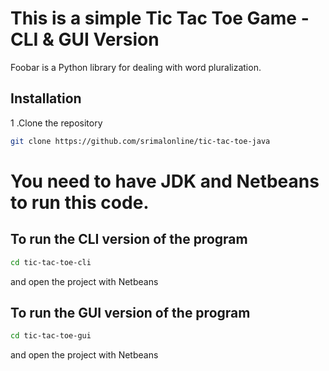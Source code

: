 # This is a simple Tic Tac Toe Game - CLI &  GUI Version

Foobar is a Python library for dealing with word pluralization.

## Installation

1 .Clone the repository
```bash
git clone https://github.com/srimalonline/tic-tac-toe-java
```
# You need to have JDK and Netbeans to run this code.

## To run the CLI version of the program
```bash
cd tic-tac-toe-cli
```
and open the project with Netbeans

## To run the GUI version of the program
```bash
cd tic-tac-toe-gui
```
and open the project with Netbeans


### 

